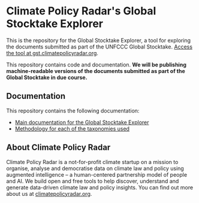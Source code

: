 # Climate Policy Radar's Global Stocktake Explorer

This is the repository for the Global Stocktake Explorer, a tool for exploring the documents submitted as part of the UNFCCC Global Stocktake. [Access the tool at gst.climatepolicyradar.org](https://gst.climatepolicyradar.org).

This repository contains code and documentation. **We will be publishing machine-readable versions of the documents submitted as part of the Global Stocktake in due course.**

## Documentation

This repository contains the following documentation:

- [Main documentation for the Global Stocktake Explorer](./docs/README.md)
- [Methodology for each of the taxonomies used](./docs/taxonomy-explainers/)

## About Climate Policy Radar

Climate Policy Radar is a not-for-profit climate startup on a mission to organise, analyse and democratise data on climate law and policy using augmented intelligence – a human-centered partnership model of people and AI. We build open and free tools to help discover, understand and generate data-driven climate law and policy insights. You can find out more about us at [climatepolicyradar.org](https://climatepolicyradar.org).
